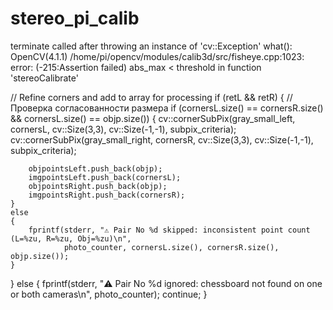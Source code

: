 # stereo_pi_calib
terminate called after throwing an instance of 'cv::Exception'
  what():  OpenCV(4.1.1) /home/pi/opencv/modules/calib3d/src/fisheye.cpp:1023: error: (-215:Assertion failed) abs_max < threshold in function 'stereoCalibrate'



  
// Refine corners and add to array for processing
if (retL && retR)
{
    // Проверка согласованности размера
    if (cornersL.size() == cornersR.size() && cornersL.size() == objp.size())
    {
        cv::cornerSubPix(gray_small_left, cornersL, cv::Size(3,3), cv::Size(-1,-1), subpix_criteria);
        cv::cornerSubPix(gray_small_right, cornersR, cv::Size(3,3), cv::Size(-1,-1), subpix_criteria);

        objpointsLeft.push_back(objp);
        imgpointsLeft.push_back(cornersL);
        objpointsRight.push_back(objp);
        imgpointsRight.push_back(cornersR);
    }
    else
    {
        fprintf(stderr, "⚠️ Pair No %d skipped: inconsistent point count (L=%zu, R=%zu, Obj=%zu)\n",
                photo_counter, cornersL.size(), cornersR.size(), objp.size());
    }
}
else
{
    fprintf(stderr, "⚠️ Pair No %d ignored: chessboard not found on one or both cameras\n", photo_counter);
    continue;
}
